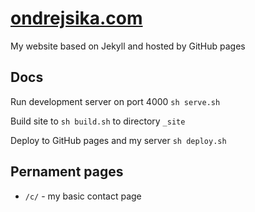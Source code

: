 # [ondrejsika.com](http://ondrejsika.com)

My website based on Jekyll and hosted by GitHub pages

## Docs

Run development server on port 4000 `sh serve.sh`

Build site to `sh build.sh` to directory `_site`

Deploy to GitHub pages and my server `sh deploy.sh`

## Pernament pages

- `/c/` - my basic contact page

